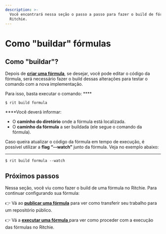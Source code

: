 ```yaml
---
description: >-
  Você encontrará nessa seção o passo a passo para fazer o build de fórmulas no
  Ritchie.
---
```


# Como "buildar" fórmulas

## Como "buildar"?

Depois de [**criar uma fórmula**](como-criar-formulas.md),  se desejar, você pode editar o código da fórmula, será necessário fazer o build dessas alterações para testar o comando com a nova implementação. 

Para isso, basta executar o comando:  ****

```text
$ rit build formula
```

  
****Você deverá informar: 

* O **caminho  do diretório** onde a fórmula está localizada.
* O **caminho da fórmula** a ser buildada \(ele segue o comando da fórmula\). 

Caso queira atualizar o código da fórmula em tempo de execução, é possível utilizar a **flag “--watch”** junto da fórmula. Veja no exemplo abaixo:   
****

```text
$ rit build formula --watch
```

## Próximos passos

Nessa seção, você viu como fazer o build de uma fórmula no Ritchie. Para continuar configurando sua fórmula: 

👉 Vá ao [**publicar uma fórmula**](como-publicar-formula.md) para ver como transferir seu trabalho para um repositório público. 

👉 Vá a [**executar uma fórmula** ]()para ver como proceder com a execução das fórmulas no Ritchie.

